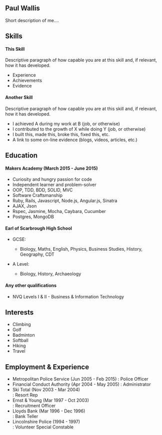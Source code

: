 ## Paul Wallis

Short description of me....

## Skills

#### This Skill

Descriptive paragraph of how capable you are at this skill and, if relevant, how it has developed.

- Experience
- Achievements
- Evidence

#### Another Skill

Descriptive paragraph of how capable you are at this skill and, if relevant, how it has developed.

- I achieved A during my work at B (job, or otherwise)
- I contributed to the growth of X while doing Y (job, or otherwise)
- I built this, made this, broke this, fixed this, etc.
- A link to some on-line evidence (blogs, videos, articles, etc.)

## Education

#### Makers Academy (March 2015 - June 2015)

- Curiosity and hungry passion for code
- Independent learner and problem-solver
- OOP, TDD, BDD, SOLID, MVC
- Software Craftsmanship
- Ruby, Rails, Javascript, Node.js, Angular.js, Sinatra
- AJAX, Json
- Rspec, Jasmine, Mocha, Caybara, Cucumber
- Postgres, MongoDB

#### Earl of Scarbrough High School

- GCSE:
    - Biology, Maths, English, Physics, Business Studies, History, Geography, CDT

- A Level:
    - Biology, History, Archaeology

#### Any other qualifications

- NVQ Levels I & II - Business & Information Technology

## Interests

- Climbing
- Golf
- Badminton
- Softball
- Hiking
- Travel

## Employment & Experience

- Metropolitan Police Service (Jun 2005 - Feb 2015) 
 :  Police Officer
- Financial Conduct Authority (Apr 2004 - May 2005) 
 :  Administrator
- Ski Total (Nov 2003 - Mar 2004)                   
 :  Resort Rep
- Ernst & Young (Mar 1997 - Oct 2003)               
 :  Recruitment Officer
- Lloyds Bank (Mar 1996 - Dec 1996)                 
 :  Bank Teller
- Lincolnshire Police (1994 - 1997)                 
 :  Volunteer Special Constable


